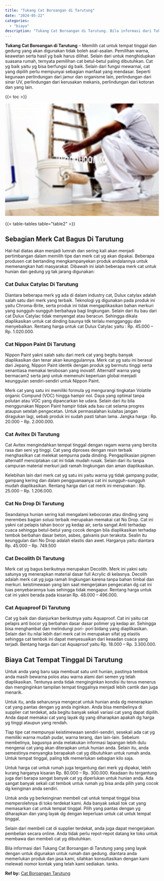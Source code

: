 ```yaml
---
title: "Tukang Cat Boroangan di Tarutung"
date: "2024-05-22"
categories: 
  - "biaya"
description: "Tukang Cat Boroangan di Tarutung. Bila informasi dari Tukang Cat Boroangan di Tarutung yang yang layak dengan untuk digunakan untuk rumah dan gedung. diantar..."
---
```


**Tukang Cat Boroangan di Tarutung** – Memilih cat untuk tempat tinggal dan gedung yang akan digunakan tidak boleh asal-asalan. Pemilihan warna, keawetan serta hasil yg baik harus dilihat. Selain dari untuk menghidupkan suasana rumah, ternyata pemilihan cat betul-betul paling dibutuhkan. Cat yg baik yaitu yg bisa berfungsi dg baik. Selain dari fungsi mewarnai, cat yang dipilih perlu mempunyai sebagian manfaat yang mendasar. Seperti kegunaan perlindungan dari jamur dan organisme lain, perlindungan dari sinar UV, perlindungan dari kerusakan mekanis, perlindungan dari kotoran dan yang lain.

{{< toc >}}

![Tukang Cat Boroangan di Tarutung](/images/jasa-cat-murah33.png)

{{< table-tables table="table2" >}}

## Sebagian Merk Cat Bagus Di Tarutung

Hal-hal diatas akan menjadi lumrah dan sering kali akan menjadi pertimbangan dalam memilih tipe dan merk cat yg akan dipakai. Beberapa produsen cat bertanding mengkampanyekan produk andalannya untuk memenangkan hati masyarakat. Dibawah ini ialah beberapa merk cat untuk hunian dan gedung yg tak jarang digunakan:

### Cat Dulux Catylac Di Tarutung

Diantara beberapa merk yg ada di dalam industry cat, Dulux catylax adalah salah satu dari merk yang terbaik. Teknologi yg digunakan pada produk ini yaitu Chroma-Brite, serta produk ini tidak mengaplikasikan bahan merkuri yang sungguh-sungguh berbahaya bagi lingkungan. Selain dari itu bau dari cat Dulux Catylac tidak menyengat atau beracun. Sehingga dikala diaplikasikan untuk cat dinding baunya tdk terlalu mengganggu dan menyebalkan. Rentang harga untuk cat Dulux Catylac yaitu : Rp. 45.000 – Rp. 1.020.000.

### Cat Nippon Paint Di Tarutung

Nippon Paint yakni salah satu dari merk cat yang begitu banyak diaplikasikan dan tenar akan keunggulannya. Merk cat yg satu ini berasal dari Jepang, Nippon Paint identik dengan produk yg bermutu tinggi serta senantiasa memakai terobosan yang inovatif. Alternatif warna yang bermacam2 serta janji untuk memenuhi keperluan global menjadi keunggulan sendiri-sendiri untuk Nippon Paint.

Merk cat yang satu ini memiliki formula yg mengurangi tingkatan Volatile organic Compund (VOC) hingga hampir nol. Daya yang optimal tanpa polutan atau VOC yang dipancarkan ke udara. Selain dari itu bila menggunakan Nippon Paint hampir tidak ada bau cat selama progres ataupun setelah pengecetan. Untuk permasalahan kulaitas jangan diragukan lagi, sebab produk ini sudah pasti tahan lama. Jangka harga : Rp. 20.000 – Rp. 2.000.000.

### Cat Avitex Di Tarutung

Cat Avitex mengindahkan tempat tinggal dengan ragam warna yang bercita rasa dan seni yg tinggi. Cat yang diproses dengan resin terbaik menghasilkan cat melekat sempurna pada dinding. Pengaplikasian pigmen alternatif menciptakan cat ini tidak mudah rusak. Selain dari itu tanpa campuran material merkuri jadi ramah lingkungan dan aman diaplikasikan.

Kelebihan lain dari merk cat yg satu ini yaitu warna yg tidak gampang pudar, gampang kering dan dalam pengguanaanya cat ini sungguh-sungguh mudah diaplikasikan. Rentang harga dari cat merk ini merupakan : Rp. 25.000 – Rp. 1.206.000.

### Cat No Drop Di Tarutung

Seandainya hunian sering kali mengalami kebocoran atau dinding yang merembes bagian solusi terbaik merupakan memakai cat No Drop. Cat ini yakni cat pelapis tahan bocor yg kedap air, serta sangat Anti terhadap cuaca sehingga betul-betul yang cocok dengan bila diaplikasikan terhadap tembok berbahan dasar beton, asbes, galvanis pun terakota. Sealin itu keunggulan dari No Drop adalah elastis dan awet. Harganya yaitu diantara Rp. 45.000 – Rp. 749.500

### Cat Decolith Di Tarutung

Merk cat yg bagus berikutnya merupakan Decolith. Merk ini yakni satu satunya yg menerapkan material dasar full Acrylic di kelasnya. Decolih adalah merk cat yg juga ramah lingkungan karena tanpa bahan timbal dan merkuri. keistimewaan yang lain saat mengerjakan pengecatan dg cat ini luas penyebarannya luas sehingga tidak mengapur. Rentang harga untuk cat ini yakni berada pada kisaran Rp. 48.000 – 496.000.

### Cat Aquaproof Di Tarutung

Cat yg baik dan dianjurkan berikutnya yaitu Aquaproof. Cat ini yaitu cat pelapis anti bocor yg berbahan dasar dasar polimer yg kedap air. Sehingga bisa menghambat dan melindungi pori- pori bidang yang diaplikasikan. Selain dari itu nilai lebih dari merk cat ini merupakan sifat yg elastis sehingga cat tembok ini dapat menyesuaikan dari keaadan cuaca yang terjadi. Bentang harga dari cat Aquaproof yaitu Rp. 18.000 – Rp. 3.300.000.

## Biaya Cat Tempat Tinggal Di Tarutung

Untuk anda yang baru saja membuat satu unit hunian, pastinya tembok anda masih bewarna polos atau warna alami dari semen yg telah diaplikasikan. Tentunya anda tidak menginginkan kondisi itu terus menerus dan menginginkan tampilan tempat tinggalnya menjadi lebih cantik dan juga menarik.

Untuk itu, anda seharusnya mengecat untuk hunian anda dg menerapkan cat yang pantas dengan yg anda inginkan. Anda bisa membelinya di supplier cat terdekat, ada begitu banyak sekali variasi cat yang dapat dipilih. Anda dapat memakai cat yang layak dg yang diharapkan apakah dg harga yg tinggi ataupun yang rendah.

Tiap tipe cat mempunyai keistimewaan sendiri-sendiri, sesekali ada cat yg memiliki warna mudah pudar, warna terang, dan lain-lain. Sebelum membelinya, bagusnya anda melakukan informasi lapangan lebih dulu mengenai cat yang akan diterapkan untuk hunian anda. Selain itu, anda semestinya menyangka berapakah cat yg dibutuhkan untuk rumah anda. Untuk tempat tinggal, paling tdk memerlukan sebagian kilo saja.

Untuk harga cat untuk rumah juga tergantung dari merk yg dipakai, lebih kurang harganya kisaran Rp. 80.000 – Rp. 300.000. Keadaan itu tergantung juga dari barapa sangat banyak cat yg diperlukan untuk hunian anda. Ada sangat banyak sekali cat tembok untuk rumah yg bisa anda pilih yang cocok dg keinginan anda sendiri.

Untuk anda yg berkeinginan membeli cat untuk tempat tinggal bisa memperolehnya di toko terdekat kami. Ada banyak sekali tok cat yang memasarkan cat untuk tempat tinggal. Pilih yang pantas dengan yg diharapkan dan yang layak dg dengan keperluan untuk cat untuk tempat tinggal.

Selain dari membeli cat di supplier terdekat, anda juga dapat mengerjakan pembelian secara online. Anda tidak perlu repot-repot datang ke toko untuk membawa dan membeli cat yg dibutuhkan.

Bila informasi dari Tukang Cat Boroangan di Tarutung yang yang layak dengan untuk digunakan untuk rumah dan gedung. diantara anda memerlukan produk dan jasa kami, silahkan konsultasikan dengan kami melewati nomor kontak yang telah kami sediakan. tanks.

**Ref by:** [Cat Boroangan Tarutung](https://id.wikipedia.org/wiki/Cat)
